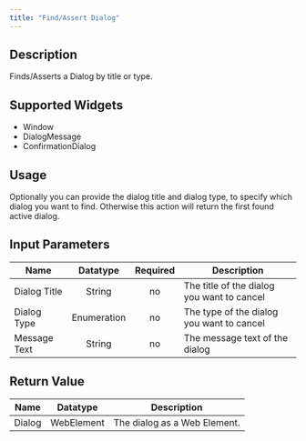 ```yaml
---
title: "Find/Assert Dialog"
---
```

## Description
Finds/Asserts a Dialog by title or type.

## Supported Widgets
 + Window
 + DialogMessage
 + ConfirmationDialog

## Usage
Optionally you can provide the dialog title and dialog type, to specify which dialog you want to find. Otherwise this action will return the first found active dialog.

## Input Parameters
Name | Datatype | Required | Description
---- | :--------: | :--------: | ---------------
Dialog Title | String | no | The title of the dialog you want to cancel
Dialog Type | Enumeration | no | The type of the dialog you want to cancel
Message Text | String | no | The message text of the dialog

## Return Value

Name | Datatype | Description
---- | :---------: | ---------------
Dialog | WebElement | The dialog as a Web Element.

